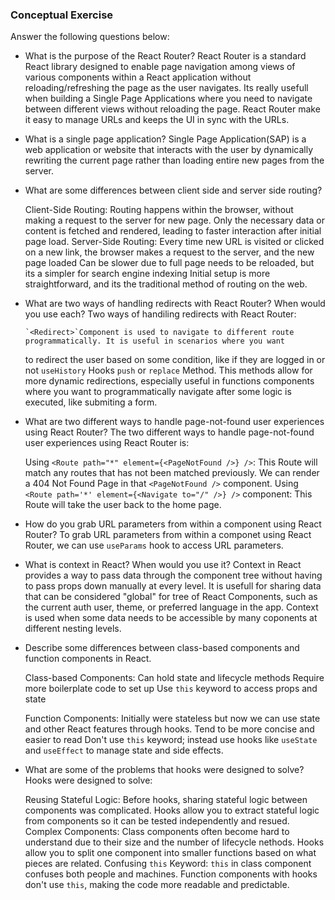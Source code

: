 ### Conceptual Exercise

Answer the following questions below:

-   What is the purpose of the React Router?
    React Router is a standard React library designed to enable page navigation among views of various components
    within a React application without reloading/refreshing the page as the user navigates. Its really usefull when
    building a Single Page Applications where you need to navigate between different views without reloading the
    page. React Router make it easy to manage URLs and keeps the UI in sync with the URLs.

-   What is a single page application?
    Single Page Application(SAP) is a web application or website that interacts with the user by dynamically rewriting
    the current page rather than loading entire new pages from the server.

-   What are some differences between client side and server side routing?

    Client-Side Routing:
    Routing happens within the browser, without making a request to the server for new page.
    Only the necessary data or content is fetched and rendered, leading to faster interaction after initial page load.
    Server-Side Routing:
    Every time new URL is visited or clicked on a new link, the browser makes a request to the server, and the new page
    loaded
    Can be slower due to full page needs to be reloaded, but its a simpler for search engine indexing
    Initial setup is more straightforward, and its the traditional method of routing on the web.

-   What are two ways of handling redirects with React Router? When would you use each?
    Two ways of handiling redirects with React Router:

        `<Redirect>`Component is used to navigate to different route programmatically. It is useful in scenarios where you want

    to redirect the user based on some condition, like if they are logged in or not
    `useHistory` Hooks `push` or `replace` Method. This methods allow for more dynamic redirections, especially useful in
    functions components where you want to programmatically navigate after some logic is executed, like submiting a form.

-   What are two different ways to handle page-not-found user experiences using React Router?
    The two different ways to handle page-not-found user experiences using React Router is:

    Using `<Route path="*" element={<PageNotFound />} />`: This Route will match any routes that has not been matched previously.
    We can render a 404 Not Found Page in that `<PageNotFound />` component.
    Using `<Route path='*' element={<Navigate to="/" />} />` component: This Route will take the user back to the home page.

-   How do you grab URL parameters from within a component using React Router?
    To grab URL parameters from within a componet using React Router, we can use `useParams` hook to access URL parameters.

-   What is context in React? When would you use it?
    Context in React provides a way to pass data through the component tree without having to pass props down manually at every level.
    It is usefull for sharing data that can be considered "global" for tree of React Components, such as the current auth user, theme,
    or preferred language in the app. Context is used when some data needs to be accessible by many coponents at different nesting levels.

-   Describe some differences between class-based components and function components in React.

    Class-based Components:
    Can hold state and lifecycle methods
    Require more boilerplate code to set up
    Use `this` keyword to access props and state

    Function Components:
    Initially were stateless but now we can use state and other React features through hooks.
    Tend to be more concise and easier to read
    Don't use `this` keyword; instead use hooks like `useState` and `useEffect` to manage state and side effects.

-   What are some of the problems that hooks were designed to solve?
    Hooks were designed to solve:

    Reusing Stateful Logic:
    Before hooks, sharing stateful logic between components was complicated. Hooks allow you to extract stateful logic
    from components so it can be tested independently and resued.
    Complex Components:
    Class components often become hard to understand due to their size and the number of lifecycle nethods. Hooks allow
    you to split one component into smaller functions based on what pieces are related.
    Confusing `this` Keyword:
    `this` in class component confuses both people and machines. Function components with hooks don't use `this`, making
    the code more readable and predictable.
